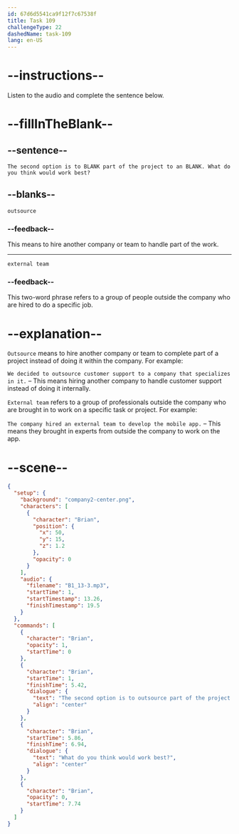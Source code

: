 ```yaml
---
id: 67d6d5541ca9f12f7c67538f
title: Task 109
challengeType: 22
dashedName: task-109
lang: en-US
---
```


<!-- (Audio) Brian: The second option is to outsource part of the project to an external team. What do you think would work best? -->

# --instructions--

Listen to the audio and complete the sentence below.

# --fillInTheBlank--

## --sentence--

`The second option is to BLANK part of the project to an BLANK. What do you think would work best?`

## --blanks--

`outsource`

### --feedback--

This means to hire another company or team to handle part of the work.

---

`external team`

### --feedback--

This two-word phrase refers to a group of people outside the company who are hired to do a specific job.

# --explanation--

`Outsource` means to hire another company or team to complete part of a project instead of doing it within the company. For example:  

`We decided to outsource customer support to a company that specializes in it.` – This means hiring another company to handle customer support instead of doing it internally.  

`External team` refers to a group of professionals outside the company who are brought in to work on a specific task or project. For example:  

`The company hired an external team to develop the mobile app.` – This means they brought in experts from outside the company to work on the app.  

# --scene--

```json
{
  "setup": {
    "background": "company2-center.png",
    "characters": [
      {
        "character": "Brian",
        "position": {
          "x": 50,
          "y": 15,
          "z": 1.2
        },
        "opacity": 0
      }
    ],
    "audio": {
      "filename": "B1_13-3.mp3",
      "startTime": 1,
      "startTimestamp": 13.26,
      "finishTimestamp": 19.5
    }
  },
  "commands": [
    {
      "character": "Brian",
      "opacity": 1,
      "startTime": 0
    },
    {
      "character": "Brian",
      "startTime": 1,
      "finishTime": 5.42,
      "dialogue": {
        "text": "The second option is to outsource part of the project to an external team.",
        "align": "center"
      }
    },
    {
      "character": "Brian",
      "startTime": 5.86,
      "finishTime": 6.94,
      "dialogue": {
        "text": "What do you think would work best?",
        "align": "center"
      }
    },
    {
      "character": "Brian",
      "opacity": 0,
      "startTime": 7.74
    }
  ]
}
```
